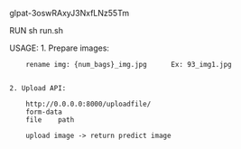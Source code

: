 glpat-3oswRAxyJ3NxfLNz55Tm


RUN
    sh run.sh

USAGE:
    1. Prepare images:

        rename img: {num_bags}_img.jpg      Ex: 93_img1.jpg


    2. Upload API: 
    
        http://0.0.0.0:8000/uploadfile/
        form-data
        file    path

        upload image -> return predict image

